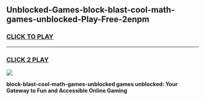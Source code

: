 
## Unblocked-Games-block-blast-cool-math-games-unblocked-Play-Free-2enpm
<h3>
<a href="https://premium76.site?title=block-blast-cool-math-games-unblocked&ref=24M">CLICK TO PLAY</a></h3>
<hr>

<h3>
<a href="https://premium76.site?title=block-blast-cool-math-games-unblocked&ref=24M">CLICK 2 PLAY</a>
  
</h3>

<a href="https://premium76.site?title=block-blast-cool-math-games-unblocked&ref=24M"><img src="https://clearcache.store/games.png"></a>


**block-blast-cool-math-games-unblocked games unblocked: Your Gateway to Fun and Accessible Online Gaming**
